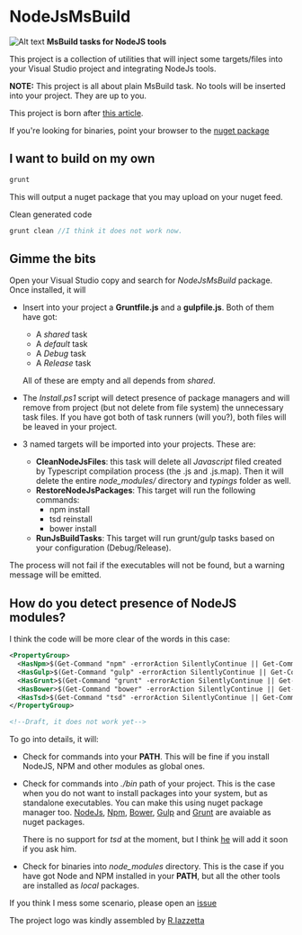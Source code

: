 NodeJsMsBuild
=============

![Alt text](https://rawgit.com/XVincentX/NodeJsMsBuild/master/NodeJsMsBuild.png)
**MsBuild tasks for NodeJS tools**

This project is a collection of utilities that will inject some targets/files into your
Visual Studio project and integrating NodeJs tools.

**NOTE:** This project is all about plain MsBuild task. No tools will be inserted
into your project. They are up to you.

This project is born after [this article](http://www.dotnet-programming.com/post/2014/07/11/Integrate-NodeJS-tools-in-Visual-StudioTFS.aspx).

If you're looking for binaries, point your browser to the
[nuget package](http://nuget.org/packages...)

## I want to build on my own
```javascript
grunt
```
This will output a nuget package that you may upload on your nuget feed.

Clean generated code
```javascript
grunt clean //I think it does not work now.
```

## Gimme the bits
Open your Visual Studio copy and search for _NodeJsMsBuild_ package.
Once installed, it will
* Insert into your project a **Gruntfile.js** and a **gulpfile.js**. Both of them
 have got:
  * A _shared_ task
  * A _default_ task
  * A _Debug_ task
  * A _Release_ task

  All of these are empty and all depends from _shared_.

* The _Install.ps1_ script will detect presence of package managers and will
remove from project (but not delete from file system) the unnecessary task files.
If you have got both of task runners (will you?), both files will be leaved in
your project.

* 3 named targets will be imported into your projects. These are:
  * **CleanNodeJsFiles**: this task will delete all _Javascript_ filed created by
  Typescript compilation process (the .js and .js.map). Then it will delete the
  entire _node_modules/_ directory and _typings_ folder as well.
  * **RestoreNodeJsPackages**: This target will run the following commands:
    * npm install
    * tsd reinstall
    * bower install
  * **RunJsBuildTasks**: This target will run grunt/gulp  tasks based on your
  configuration (Debug/Release).

The process will not fail if the executables will not be found, but a warning
message will be emitted.

## How do you detect presence of NodeJS modules?
I think the code will be more clear of the words in this case:
```xml
<PropertyGroup>
  <HasNpm>$(Get-Command "npm" -errorAction SilentlyContinue || Get-Command ".bin/npm" -errorAction SilentlyContinue)</HasNpm>
  <HasGulp>$(Get-Command "gulp" -errorAction SilentlyContinue || Get-Command ".bin/gulp" -errorAction SilentlyContinue) || Get-Command ".node_modules/.bin/gulp" -errorAction SilentlyContinue)</HasGulp>
  <HasGrunt>$(Get-Command "grunt" -errorAction SilentlyContinue || Get-Command ".bin/grunt" -errorAction SilentlyContinue) || Get-Command ".node_modules/.bin/grunt" -errorAction SilentlyContinue)</HasGrunt>
  <HasBower>$(Get-Command "bower" -errorAction SilentlyContinue || Get-Command ".bin/bower" -errorAction SilentlyContinue) || Get-Command ".node_modules/.bin/bower" -errorAction SilentlyContinue)</HasBower>
  <HasTsd>$(Get-Command "tsd" -errorAction SilentlyContinue || Get-Command ".bin/tsd" -errorAction SilentlyContinue) || Get-Command ".node_modules/.bin/tsd" -errorAction SilentlyContinue)</HasTsd>
</PropertyGroup>

<!--Draft, it does not work yet-->
```
To go into details, it will:
* Check for commands into your __PATH__. This will be fine if you install NodeJS,
NPM and other modules as global ones.
* Check for commands into _./bin_ path of your project. This is the case when
you do not want to install packages into your system, but as standalone executables.
You can make this using nuget package manager too.
[NodeJs](http://www.nuget.org/packages/Node.js/),
[Npm](http://www.nuget.org/packages/Npm/),
[Bower](http://www.nuget.org/packages/Bower/),
[Gulp](http://www.nuget.org/packages/Gulp.js/) and
[Grunt](http://www.nuget.org/packages/Grunt.js/)
are avaiable as nuget packages.

  There is no support for _tsd_ at the moment, but I think [he]() will add it soon
  if you ask him.
* Check for binaries into _node_modules_ directory. This is the case if you have
got Node and NPM installed in your **PATH**, but all the other tools are installed
as _local_ packages.

If you think I mess some scenario, please open an [issue](https://github.com/XVincentX/NodeJsMsBuild/issues)

The project logo was kindly assembled by [R.Iazzetta](https://www.linkedin.com/profile/view?id=299757718)
